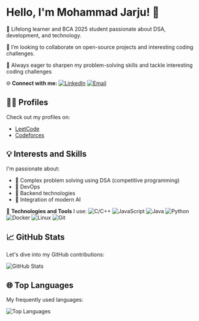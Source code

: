 # Hello, I'm Mohammad Jarju! 👋

🌱 Lifelong learner and BCA 2025 student passionate about DSA, development, and technology.

🔭 I’m looking to collaborate on open-source projects and interesting coding challenges.

🚀 Always eager to sharpen my problem-solving skills and tackle interesting coding challenges

🌐 **Connect with me:**
[![LinkedIn](https://img.shields.io/badge/LinkedIn-0A66C2?style=for-the-badge&logo=linkedin&logoColor=white)](https://www.linkedin.com/in/mohammad-jarju-10x)
[![Email](https://img.shields.io/badge/Email-EA4335?style=for-the-badge&logo=gmail&logoColor=white)](mailto:your-email@gmail.com)

## 👩‍💻 Profiles

Check out my profiles on:
- [LeetCode](https://leetcode.com/mohammad-jarju)
- [Codeforces](https://codeforces.com/profile/mohammad-jarju)

## 💡 Interests and Skills

I'm passionate about:
- 🦾 Complex problem solving using DSA (competitive programming)
- 🦈 DevOps
- 🗿 Backend technologies
- 🤖 Integration of modern AI

🔧 **Technologies and Tools** I use:
![C/C++](https://img.shields.io/badge/C%2FC%2B%2B-00599C?style=for-the-badge&logo=c%2B%2b&logoColor=white)
![JavaScript](https://img.shields.io/badge/JavaScript-F7DF1E?style=for-the-badge&logo=javascript&logoColor=black)
![Java](https://img.shields.io/badge/Java-007396?style=for-the-badge&logo=java&logoColor=white)
![Python](https://img.shields.io/badge/Python-3776AB?style=for-the-badge&logo=python&logoColor=white)
![Docker](https://img.shields.io/badge/Docker-2496ED?style=for-the-badge&logo=docker&logoColor=white)
![Linux](https://img.shields.io/badge/Linux-FCC624?style=for-the-badge&logo=linux&logoColor=black)
![Git](https://img.shields.io/badge/Git-F05032?style=for-the-badge&logo=git&logoColor=white)

## 📈 GitHub Stats

Let's dive into my GitHub contributions:

![GitHub Stats](https://github-readme-stats.vercel.app/api?username=Jarju-10x&show_icons=true)

## 🌐 Top Languages

My frequently used languages:

![Top Languages](https://github-readme-stats.vercel.app/api/top-langs/?username=Jarju-10x)
